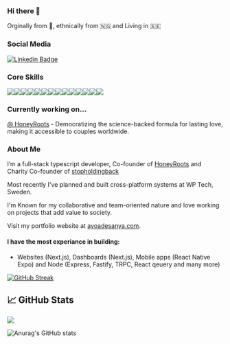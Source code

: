### Hi there 👋

Orginally from 🏴󠁧󠁢󠁥󠁮󠁧󠁿, ethnically from :nigeria: and Living in :sweden:

### Social Media

[![Linkedin Badge](https://img.shields.io/badge/LinkedIn-0077B5?style=for-the-badge&logo=linkedin&logoColor=white)](https://www.linkedin.com/in/ayoadesanya/)


### Core Skills

<image src="https://img.shields.io/badge/HTML5-E34F26?style=for-the-badge&logo=html5&logoColor=white" /><image src="https://img.shields.io/badge/CSS3-1572B6?style=for-the-badge&logo=css3&logoColor=white" /><image src="https://img.shields.io/badge/Tailwind%20CSS-black?style=for-the-badge&logo=Tailwind%20CSS&logoColor=white%22" /><image src="https://img.shields.io/badge/TypeScript-2E72BD?style=for-the-badge&logo=typeScript&logoColor=white" /><image src="https://img.shields.io/badge/JavaScript-F7DF1E?style=for-the-badge&logo=javascript&logoColor=black" /><image src="https://img.shields.io/badge/Node.js-43853D?style=for-the-badge&logo=node.js&logoColor=black" /><image src="https://img.shields.io/badge/React-20232A?style=for-the-badge&logo=react&logoColor=61DAFB" /><image src="https://img.shields.io/badge/React_Native-20232A?style=for-the-badge&logo=react&logoColor=61DAFB" /><image src="https://img.shields.io/badge/next.js-white?style=for-the-badge&logo=nextdotjs&logoColor=black" /><image src="https://img.shields.io/badge/Express-f5f542?style=for-the-badge&logo=express&logoColor=black" /><image src="https://img.shields.io/badge/trpc-2E72BD?style=for-the-badge&logo=trpc&logoColor=white" /><image src="https://img.shields.io/badge/postgresql-D3D3D3?style=for-the-badge&logo=postgresql&logoColor=black" /><image src="https://img.shields.io/badge/git-F05032?style=for-the-badge&logo=git&logoColor=white" /><image src="https://img.shields.io/badge/gcp-f6f6f6?style=for-the-badge&logo=google&logoColor=red" />

### Currently working on... 

[@ HoneyRoots](https://honeyroots.io) - Democratizing the science-backed formula for lasting love, making it accessible to couples worldwide.
  
### About Me

I’m a full-stack typescript developer, Co-founder of [HoneyRoots](https://honeyroots.io) and Charity Co-founder of [stopholdingback](https://stopholdingback.org)

Most recently I've planned and built cross-platform systems at WP Tech, Sweden. 

I'm Known for my collaborative and team-oriented nature and love working on projects that add value to society. 

Visit my portfolio website at [ayoadesanya.com](https://ayoadesanya.com). 

#### I have the most experiance in building:

- Websites (Next.js), Dashboards (Next.js), Mobile apps (React Native Expo) and Node (Express, Fastify, TRPC, React qeuery and many more)

<!--
**AyoCodess/ayocodess** is a ✨ _special_ ✨ repository because its `README.md` (this file) appears on your GitHub profile.

Here are some ideas to get you started:

- 🔭 I’m currently working on ...
- 🌱 I’m currently learning ...
- 👯 I’m looking to collaborate on ...
- 🤔 I’m looking for help with ...
- 💬 Ask me about ...
- 📫 How to reach me: ...
- 😄 Pronouns: ...
- ⚡ Fun fact: ...
-->

[![GitHub Streak](https://github-readme-streak-stats.herokuapp.com/?user=ayocodess)](https://git.io/streak-stats)

## &#x1f4c8; GitHub Stats
![](https://komarev.com/ghpvc/?username=ayocodess)   

 ![Anurag's GitHub stats](https://github-readme-stats.vercel.app/api?username=ayocodess&show_icons=true&count_private=true)


<!-- <div align="center">
<a href="https://github.com/Mo-Xiyad/Mo-Xiyad">
 <img align="center" src="https://github-readme-stats.vercel.app/api?username=Mo-Xiyad&theme=light&show_icons=true&line_height=27&count_private=true&title_color=ffffff&text_color=c9cacc&icon_color=2bbc8a&bg_color=1d1f21" alt="Zee's GitHub Stats" />
   <img align="center" src="http://github-readme-streak-stats.herokuapp.com?user=Mo-Xiyad&theme=dark&hide_border=true&date_format=M%20j%5B%2C%20Y%5D&](https://github-readme-stats.vercel.app/api?username=ayocodess&show_icons=true&count_private=true&exclude_days=Sun%2CSat" alt=Ayo GitHub Stats" />
</a>
</div> -->

